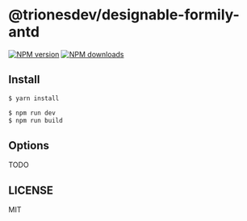 # @trionesdev/designable-formily-antd

[![NPM version](https://img.shields.io/npm/v/@trionesdev/designable-formily-antd.svg?style=flat)](https://npmjs.org/package/@trionesdev/designable-formily-antd)
[![NPM downloads](http://img.shields.io/npm/dm/@trionesdev/designable-formily-antd.svg?style=flat)](https://npmjs.org/package/@trionesdev/designable-formily-antd)

## Install

```bash
$ yarn install
```

```bash
$ npm run dev
$ npm run build
```

## Options

TODO

## LICENSE

MIT
